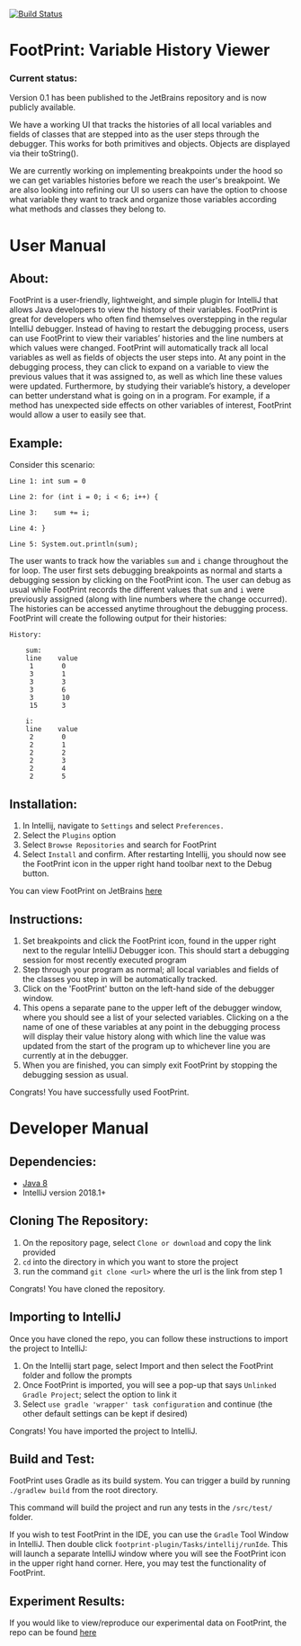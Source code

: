 [![Build Status](https://travis-ci.com/cnhguy/FootPrint.svg?branch=master)](https://travis-ci.com/cnhguy/FootPrint)

# FootPrint: Variable History Viewer
### Current status:

Version 0.1 has been published to the JetBrains repository and is now publicly available.

We have a working UI that tracks the histories of all local variables and fields of classes that are stepped into as the user steps through the debugger.
This works for both primitives and objects. Objects are displayed via their toString().

We are currently working on implementing breakpoints under the hood so we can get variables histories before we reach
the user's breakpoint. We are also looking into refining our UI so users can have the option to choose what variable they
want to track and organize those variables according what methods and classes they belong to. 

# User Manual

## About:

FootPrint is a user-friendly, lightweight, and simple plugin for IntelliJ that allows Java developers to view the history of their variables. FootPrint is great for developers who often find themselves overstepping in the regular IntelliJ debugger. Instead of having to restart the debugging process, users can use FootPrint to view their variables’ histories and the line numbers at which values were changed. FootPrint will automatically track all local variables as well as fields of objects the user steps into. At any point in the debugging process, they can click to expand on a variable to view the previous values that it was assigned to, as well as which line these values were updated. Furthermore, by studying their variable’s history, a developer can better understand what is going on in a program. For example, if a method has unexpected side effects on other variables of interest, FootPrint would allow a user to easily see that.

## Example: 
 
Consider this scenario:
```
Line 1: int sum = 0

Line 2: for (int i = 0; i < 6; i++) {

Line 3:    sum += i; 
    
Line 4: }

Line 5: System.out.println(sum); 
```
 
The user wants to track how the variables `sum` and `i` change throughout the for loop. The user first sets debugging breakpoints as normal and starts a debugging session by clicking on the FootPrint icon. The user can debug as usual while FootPrint records the different values that `sum` and `i` were previously assigned (along with line numbers where the change occurred). The histories can be accessed anytime throughout the debugging process. FootPrint will create the following output for their histories:
 
	History:
 
		sum:
		line    value
		 1       0
		 3       1
		 3       3
		 3       6
		 3       10
		 15      3
		 
		i:
		line    value
		 2       0
		 2       1
		 2       2
		 2       3
		 2       4
		 2       5
		 
## Installation:

1) In Intellij, navigate to `Settings` and select `Preferences.` 
2) Select the `Plugins` option
3) Select `Browse Repositories` and search for FootPrint
4) Select `Install` and confirm. After restarting Intellij, you should now see the FootPrint icon in the upper right hand toolbar next to the Debug button.

You can view FootPrint on JetBrains [here](https://plugins.jetbrains.com/plugin/12051-footprint)
 
## Instructions:

1) Set breakpoints and click the FootPrint icon, found in the upper right next to the regular IntelliJ Debugger icon. This should start a debugging session for most recently executed program
2) Step through your program as normal; all local variables and fields of the classes you step in will be automatically tracked.
3) Click on the 'FootPrint' button on the left-hand side of the debugger window.
4) This opens a separate pane to the upper left of the debugger window, where you should see a list of your selected variables. Clicking on a the name of one of these variables at any point in the debugging process will display their value history along with which line the value was updated from the start of the program up to whichever line you are currently at in the debugger.
5) When you are finished, you can simply exit FootPrint by stopping the debugging session as usual.

Congrats! You have successfully used FootPrint.

# Developer Manual

## Dependencies:

* [Java 8](http://www.oracle.com/technetwork/java/javase/downloads/jdk8-downloads-2133151.html)
* IntelliJ version 2018.1+


## Cloning The Repository:

1) On the repository page, select `Clone or download` and copy the link provided
2) `cd` into the directory in which you want to store the project
3) run the command `git clone <url>` where the url is the link from step 1

Congrats! You have cloned the repository.

## Importing to IntelliJ

Once you have cloned the repo, you can follow these instructions to import the project to IntelliJ:

1) On the Intellij start page, select Import and then select the FootPrint folder and follow the prompts
2) Once FootPrint is imported, you will see a pop-up that says `Unlinked Gradle Project`; select the option to link it
3) Select `use gradle 'wrapper' task configuration` and continue (the other default settings can be kept if desired)

Congrats! You have imported the project to IntelliJ.

## Build and Test:

FootPrint uses Gradle as its build system. You can trigger a build by running `./gradlew build` from the root directory.

This command will build the project and run any tests in the `/src/test/` folder.

If you wish to test FootPrint in the IDE, you can use the `Gradle` Tool Window in IntelliJ. Then double click `footprint-plugin/Tasks/intellij/runIde`. This will launch a separate IntelliJ window where you will see the FootPrint icon in the upper right hand corner. Here, you may test the functionality of FootPrint.

## Experiment Results:

If you would like to view/reproduce our experimental data on FootPrint, the repo can be found [here](https://github.com/hangbuiii/FootPrintTest)
